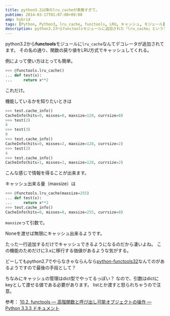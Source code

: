 ```yaml
---
title: python3.2以降のlru_cacheが素敵すぎて。
pubtime: 2014-03-17T01:07:00+09:00
amp: hybrid
tags: [Python, Python3, lru_cache, functools, LRU, キャッシュ, モジュール]
description: python3.2からfunctoolsモジュールに追加された「lru_cache」というデコレータを使って、関数の引数と戻り値のペアをキャッシュする方法です。
---
```


python3.2から**functools**モジュールに`lru_cache`なんてデコレータが追加されてます。
その名の通り、関数の戻り値をLRU方式でキャッシュしてくれる。

例によって使い方はとっても簡単。
``` python
>>> @functools.lru_cache()
... def test(x):
... 	return x**2
```
これだけ。

機能しているかを知りたいときは
``` python
>>> test.cache_info()
CacheInfo(hits=0, misses=0, maxsize=128, currsize=0)
>>> test(2)
4
>>> test(3)
9
>>> test.cache_info()
CacheInfo(hits=0, misses=2, maxsize=128, currsize=2)
>>> test(2)
4
>>> test.cache_info()
CacheInfo(hits=1, misses=2, maxsize=128, currsize=2)
```
こんな感じで情報を得ることが出来ます。

キャッシュ出来る量（maxsize）は
``` python
>>> @functools.lru_cache(maxsize=255)
... def test(x):
... 	return x**2
>>> test.cache_info()
CacheInfo(hits=0, misses=0, maxsize=255, currsize=0)
```
`maxsize`って引数で。

Noneを渡せば無限にキャッシュ出来るようです。

たった一行追加するだけでキャッシュできるようになるのだから凄いよね。
この機能のためだけに3.xに移行する価値があるような気がする。

どーしてもpython2.7でやらなきゃならんなら[python-functools32](https://github.com/MiCHiLU/python-functools32)なんてのがあるようですので最後の手段として？

ちなみにキャッシュの管理はdict型でやってるっぽい？ なので、引数はdictにkeyとして渡せる値である必要があります。
listとか渡すと怒られちゃうので注意。

参考： [10.2. functools &mdash; 高階関数と呼び出し可能オブジェクトの操作 &mdash; Python 3.3.3 ドキュメント](http://docs.python.jp/3.3/library/functools.html)
